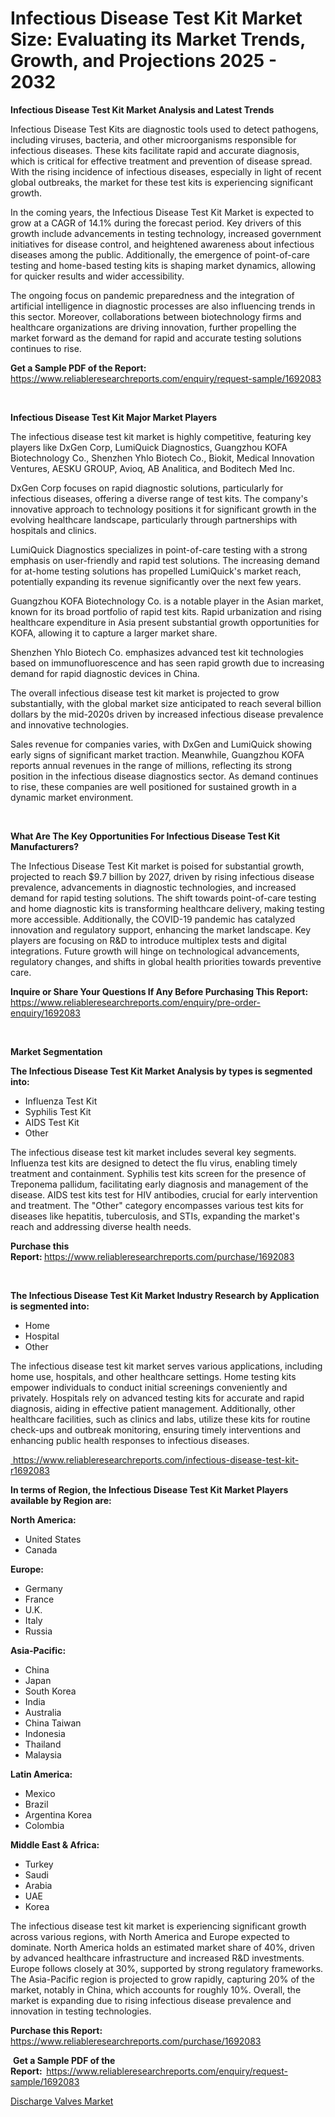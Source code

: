 <p><h1>Infectious Disease Test Kit Market Size: Evaluating its Market Trends, Growth, and Projections 2025 - 2032</h1></p><p><strong>Infectious Disease Test Kit Market Analysis and Latest Trends</strong></p>
<p><p>Infectious Disease Test Kits are diagnostic tools used to detect pathogens, including viruses, bacteria, and other microorganisms responsible for infectious diseases. These kits facilitate rapid and accurate diagnosis, which is critical for effective treatment and prevention of disease spread. With the rising incidence of infectious diseases, especially in light of recent global outbreaks, the market for these test kits is experiencing significant growth.</p><p>In the coming years, the Infectious Disease Test Kit Market is expected to grow at a CAGR of 14.1% during the forecast period. Key drivers of this growth include advancements in testing technology, increased government initiatives for disease control, and heightened awareness about infectious diseases among the public. Additionally, the emergence of point-of-care testing and home-based testing kits is shaping market dynamics, allowing for quicker results and wider accessibility. </p><p>The ongoing focus on pandemic preparedness and the integration of artificial intelligence in diagnostic processes are also influencing trends in this sector. Moreover, collaborations between biotechnology firms and healthcare organizations are driving innovation, further propelling the market forward as the demand for rapid and accurate testing solutions continues to rise.</p></p>
<p><strong>Get a Sample PDF of the Report:&nbsp;</strong> <a href="https://www.reliableresearchreports.com/enquiry/request-sample/1692083?utm_campaign=3084&utm_medium=2&utm_source=Github&utm_content=ia&utm_term=27032025&utm_id=infectious-disease-test-kit">https://www.reliableresearchreports.com/enquiry/request-sample/1692083</a></p>
<p>&nbsp;</p>
<p><strong>Infectious Disease Test Kit Major Market Players</strong></p>
<p><p>The infectious disease test kit market is highly competitive, featuring key players like DxGen Corp, LumiQuick Diagnostics, Guangzhou KOFA Biotechnology Co., Shenzhen Yhlo Biotech Co., Biokit, Medical Innovation Ventures, AESKU GROUP, Avioq, AB Analitica, and Boditech Med Inc. </p><p>DxGen Corp focuses on rapid diagnostic solutions, particularly for infectious diseases, offering a diverse range of test kits. The company's innovative approach to technology positions it for significant growth in the evolving healthcare landscape, particularly through partnerships with hospitals and clinics.</p><p>LumiQuick Diagnostics specializes in point-of-care testing with a strong emphasis on user-friendly and rapid test solutions. The increasing demand for at-home testing solutions has propelled LumiQuick's market reach, potentially expanding its revenue significantly over the next few years.</p><p>Guangzhou KOFA Biotechnology Co. is a notable player in the Asian market, known for its broad portfolio of rapid test kits. Rapid urbanization and rising healthcare expenditure in Asia present substantial growth opportunities for KOFA, allowing it to capture a larger market share.</p><p>Shenzhen Yhlo Biotech Co. emphasizes advanced test kit technologies based on immunofluorescence and has seen rapid growth due to increasing demand for rapid diagnostic devices in China.</p><p>The overall infectious disease test kit market is projected to grow substantially, with the global market size anticipated to reach several billion dollars by the mid-2020s driven by increased infectious disease prevalence and innovative technologies.</p><p>Sales revenue for companies varies, with DxGen and LumiQuick showing early signs of significant market traction. Meanwhile, Guangzhou KOFA reports annual revenues in the range of millions, reflecting its strong position in the infectious disease diagnostics sector. As demand continues to rise, these companies are well positioned for sustained growth in a dynamic market environment.</p></p>
<p>&nbsp;</p>
<p><strong>What Are The Key Opportunities For Infectious Disease Test Kit Manufacturers?</strong></p>
<p><p>The Infectious Disease Test Kit market is poised for substantial growth, projected to reach $9.7 billion by 2027, driven by rising infectious disease prevalence, advancements in diagnostic technologies, and increased demand for rapid testing solutions. The shift towards point-of-care testing and home diagnostic kits is transforming healthcare delivery, making testing more accessible. Additionally, the COVID-19 pandemic has catalyzed innovation and regulatory support, enhancing the market landscape. Key players are focusing on R&D to introduce multiplex tests and digital integrations. Future growth will hinge on technological advancements, regulatory changes, and shifts in global health priorities towards preventive care.</p></p>
<p><strong>Inquire or Share Your Questions If Any Before Purchasing This Report:</strong> <a href="https://www.reliableresearchreports.com/enquiry/pre-order-enquiry/1692083?utm_campaign=3084&utm_medium=2&utm_source=Github&utm_content=ia&utm_term=27032025&utm_id=infectious-disease-test-kit">https://www.reliableresearchreports.com/enquiry/pre-order-enquiry/1692083</a></p>
<p>&nbsp;</p>
<p><strong>Market Segmentation</strong></p>
<p><strong>The Infectious Disease Test Kit Market Analysis by types is segmented into:</strong></p>
<p><ul><li>Influenza Test Kit</li><li>Syphilis Test Kit</li><li>AIDS Test Kit</li><li>Other</li></ul></p>
<p><p>The infectious disease test kit market includes several key segments. Influenza test kits are designed to detect the flu virus, enabling timely treatment and containment. Syphilis test kits screen for the presence of Treponema pallidum, facilitating early diagnosis and management of the disease. AIDS test kits test for HIV antibodies, crucial for early intervention and treatment. The "Other" category encompasses various test kits for diseases like hepatitis, tuberculosis, and STIs, expanding the market's reach and addressing diverse health needs.</p></p>
<p><strong>Purchase this Report:&nbsp;</strong><a href="https://www.reliableresearchreports.com/purchase/1692083?utm_campaign=3084&utm_medium=2&utm_source=Github&utm_content=ia&utm_term=27032025&utm_id=infectious-disease-test-kit">https://www.reliableresearchreports.com/purchase/1692083</a></p>
<p>&nbsp;</p>
<p><strong>The Infectious Disease Test Kit Market Industry Research by Application is segmented into:</strong></p>
<p><ul><li>Home</li><li>Hospital</li><li>Other</li></ul></p>
<p><p>The infectious disease test kit market serves various applications, including home use, hospitals, and other healthcare settings. Home testing kits empower individuals to conduct initial screenings conveniently and privately. Hospitals rely on advanced testing kits for accurate and rapid diagnosis, aiding in effective patient management. Additionally, other healthcare facilities, such as clinics and labs, utilize these kits for routine check-ups and outbreak monitoring, ensuring timely interventions and enhancing public health responses to infectious diseases.</p></p>
<p><a href="https://www.reliableresearchreports.com/infectious-disease-test-kit-r1692083?utm_campaign=3084&utm_medium=2&utm_source=Github&utm_content=ia&utm_term=27032025&utm_id=infectious-disease-test-kit">&nbsp;https://www.reliableresearchreports.com/infectious-disease-test-kit-r1692083</a></p>
<p><strong>In terms of Region, the Infectious Disease Test Kit Market Players available by Region are:</strong></p>
<p>
    <p> <strong> North America: </strong>
        <ul>
            <li>United States</li>
            <li>Canada</li>
        </ul>
        </p> 
    <p> <strong> Europe: </strong>
        <ul>
            <li>Germany</li>
            <li>France</li>
            <li>U.K.</li>
            <li>Italy</li>
            <li>Russia</li>
        </ul>
        </p> 
    <p> <strong> Asia-Pacific: </strong>
        <ul>
            <li>China</li>
            <li>Japan</li>
            <li>South Korea</li>
            <li>India</li>
            <li>Australia</li>
            <li>China Taiwan</li>
            <li>Indonesia</li>
            <li>Thailand</li>
            <li>Malaysia</li>
        </ul>
        </p> 
    <p> <strong> Latin America: </strong>
        <ul>
            <li>Mexico</li>
            <li>Brazil</li>
            <li>Argentina Korea</li>
            <li>Colombia</li>
        </ul>
        </p> 
    <p> <strong> Middle East & Africa: </strong>
        <ul>
            <li>Turkey</li>
            <li>Saudi</li>
            <li>Arabia</li>
            <li>UAE</li>
            <li>Korea</li>
        </ul>
    </p>
    </p>
<p><p>The infectious disease test kit market is experiencing significant growth across various regions, with North America and Europe expected to dominate. North America holds an estimated market share of 40%, driven by advanced healthcare infrastructure and increased R&D investments. Europe follows closely at 30%, supported by strong regulatory frameworks. The Asia-Pacific region is projected to grow rapidly, capturing 20% of the market, notably in China, which accounts for roughly 10%. Overall, the market is expanding due to rising infectious disease prevalence and innovation in testing technologies.</p></p>
<p><strong>Purchase this Report: </strong><a href="https://www.reliableresearchreports.com/purchase/1692083?utm_campaign=3084&utm_medium=2&utm_source=Github&utm_content=ia&utm_term=27032025&utm_id=infectious-disease-test-kit">https://www.reliableresearchreports.com/purchase/1692083</a></p>
<p>&nbsp;<strong>Get a Sample PDF of the Report:&nbsp;&nbsp;</strong><a href="https://www.reliableresearchreports.com/enquiry/request-sample/1692083?utm_campaign=3084&utm_medium=2&utm_source=Github&utm_content=ia&utm_term=27032025&utm_id=infectious-disease-test-kit">https://www.reliableresearchreports.com/enquiry/request-sample/1692083</a></p>
<p><strong></strong></p>
<p><p><a href="https://github.com/daphnyvashdi/Market-Research-Report-List-1/blob/main/discharge-valves-market.md?utm_campaign=3084&utm_medium=2&utm_source=Github&utm_content=ia&utm_term=27032025&utm_id=infectious-disease-test-kit">Discharge Valves Market</a></p></p>